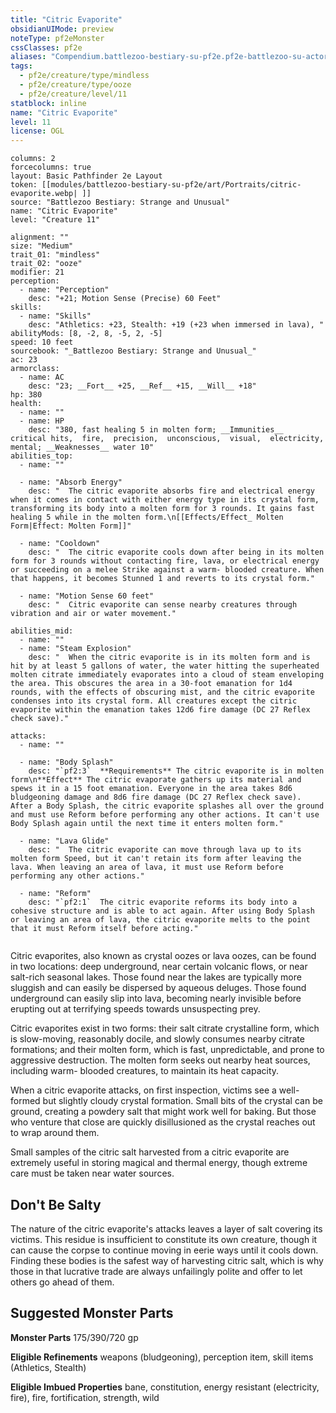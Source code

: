 ```yaml
---
title: "Citric Evaporite"
obsidianUIMode: preview
noteType: pf2eMonster
cssClasses: pf2e
aliases: "Compendium.battlezoo-bestiary-su-pf2e.pf2e-battlezoo-su-actors.Actor.o0qP90cdCKJ5zFbq" 
tags:
  - pf2e/creature/type/mindless
  - pf2e/creature/type/ooze
  - pf2e/creature/level/11
statblock: inline
name: "Citric Evaporite"
level: 11
license: OGL
---
```


```statblock
columns: 2
forcecolumns: true
layout: Basic Pathfinder 2e Layout
token: [[modules/battlezoo-bestiary-su-pf2e/art/Portraits/citric-evaporite.webp| ]]
source: "Battlezoo Bestiary: Strange and Unusual"
name: "Citric Evaporite"
level: "Creature 11"

alignment: ""
size: "Medium"
trait_01: "mindless"
trait_02: "ooze"
modifier: 21
perception:
  - name: "Perception"
    desc: "+21; Motion Sense (Precise) 60 Feet"
skills:
  - name: "Skills"
    desc: "Athletics: +23, Stealth: +19 (+23 when immersed in lava), "
abilityMods: [8, -2, 8, -5, 2, -5]
speed: 10 feet
sourcebook: "_Battlezoo Bestiary: Strange and Unusual_"
ac: 23
armorclass:
  - name: AC
    desc: "23; __Fort__ +25, __Ref__ +15, __Will__ +18"
hp: 380
health:
  - name: ""
  - name: HP
    desc: "380, fast healing 5 in molten form; __Immunities__  critical hits,  fire,  precision,  unconscious,  visual,  electricity,  mental; __Weaknesses__ water 10"
abilities_top:
  - name: ""

  - name: "Absorb Energy"
    desc: "  The citric evaporite absorbs fire and electrical energy when it comes in contact with either energy type in its crystal form, transforming its body into a molten form for 3 rounds. It gains fast healing 5 while in the molten form.\n[[Effects/Effect_ Molten Form|Effect: Molten Form]]"

  - name: "Cooldown"
    desc: "  The citric evaporite cools down after being in its molten form for 3 rounds without contacting fire, lava, or electrical energy or succeeding on a melee Strike against a warm- blooded creature. When that happens, it becomes Stunned 1 and reverts to its crystal form."

  - name: "Motion Sense 60 feet"
    desc: "  Citric evaporite can sense nearby creatures through vibration and air or water movement."

abilities_mid:
  - name: ""
  - name: "Steam Explosion"
    desc: "  When the citric evaporite is in its molten form and is hit by at least 5 gallons of water, the water hitting the superheated molten citrate immediately evaporates into a cloud of steam enveloping the area. This obscures the area in a 30-foot emanation for 1d4 rounds, with the effects of obscuring mist, and the citric evaporite condenses into its crystal form. All creatures except the citric evaporite within the emanation takes 12d6 fire damage (DC 27 Reflex check save)."

attacks:
  - name: ""

  - name: "Body Splash"
    desc: "`pf2:3`  **Requirements** The citric evaporite is in molten form\n**Effect** The citric evaporate gathers up its material and spews it in a 15 foot emanation. Everyone in the area takes 8d6 bludgeoning damage and 8d6 fire damage (DC 27 Reflex check save). After a Body Splash, the citric evaporite splashes all over the ground and must use Reform before performing any other actions. It can't use Body Splash again until the next time it enters molten form."

  - name: "Lava Glide"
    desc: "  The citric evaporite can move through lava up to its molten form Speed, but it can't retain its form after leaving the lava. When leaving an area of lava, it must use Reform before performing any other actions."

  - name: "Reform"
    desc: "`pf2:1`  The citric evaporite reforms its body into a cohesive structure and is able to act again. After using Body Splash or leaving an area of lava, the citric evaporite melts to the point that it must Reform itself before acting."
 
```



Citric evaporites, also known as crystal oozes or lava oozes, can be found in two locations: deep underground, near certain volcanic flows, or near salt-rich seasonal lakes. Those found near the lakes are typically more sluggish and can easily be dispersed by aqueous deluges. Those found underground can easily slip into lava, becoming nearly invisible before erupting out at terrifying speeds towards unsuspecting prey.

Citric evaporites exist in two forms: their salt citrate crystalline form, which is slow-moving, reasonably docile, and slowly consumes nearby citrate formations; and their molten form, which is fast, unpredictable, and prone to aggressive destruction. The molten form seeks out nearby heat sources, including warm- blooded creatures, to maintain its heat capacity.

When a citric evaporite attacks, on first inspection, victims see a well-formed but slightly cloudy crystal formation. Small bits of the crystal can be ground, creating a powdery salt that might work well for baking. But those who venture that close are quickly disillusioned as the crystal reaches out to wrap around them.

Small samples of the citric salt harvested from a citric evaporite are extremely useful in storing magical and thermal energy, though extreme care must be taken near water sources.

## Don't Be Salty

The nature of the citric evaporite's attacks leaves a layer of salt covering its victims. This residue is insufficient to constitute its own creature, though it can cause the corpse to continue moving in eerie ways until it cools down. Finding these bodies is the safest way of harvesting citric salt, which is why those in that lucrative trade are always unfailingly polite and offer to let others go ahead of them.

## Suggested Monster Parts

**Monster Parts** 175/390/720 gp

**Eligible Refinements** weapons (bludgeoning), perception item, skill items (Athletics, Stealth)

**Eligible Imbued Properties** bane, constitution, energy resistant (electricity, fire), fire, fortification, strength, wild
